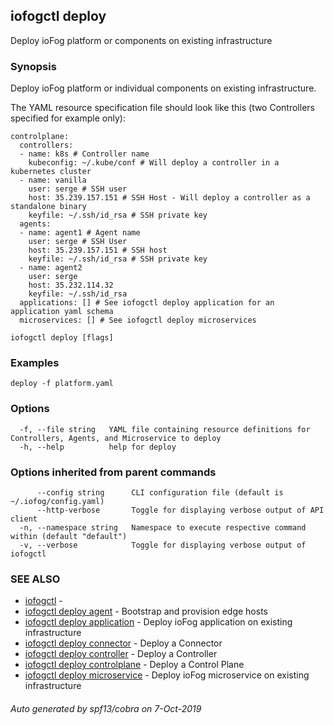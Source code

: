 ## iofogctl deploy

Deploy ioFog platform or components on existing infrastructure

### Synopsis

Deploy ioFog platform or individual components on existing infrastructure.

The YAML resource specification file should look like this (two Controllers specified for example only):
```
controlplane:
  controllers:
  - name: k8s # Controller name
    kubeconfig: ~/.kube/conf # Will deploy a controller in a kubernetes cluster
  - name: vanilla 
    user: serge # SSH user
    host: 35.239.157.151 # SSH Host - Will deploy a controller as a standalone binary
    keyfile: ~/.ssh/id_rsa # SSH private key
  agents:
  - name: agent1 # Agent name
    user: serge # SSH User
    host: 35.239.157.151 # SSH host
    keyfile: ~/.ssh/id_rsa # SSH private key
  - name: agent2
    user: serge
    host: 35.232.114.32
    keyfile: ~/.ssh/id_rsa
  applications: [] # See iofogctl deploy application for an application yaml schema
  microservices: [] # See iofogctl deploy microservices

```


```
iofogctl deploy [flags]
```

### Examples

```
deploy -f platform.yaml
```

### Options

```
  -f, --file string   YAML file containing resource definitions for Controllers, Agents, and Microservice to deploy
  -h, --help          help for deploy
```

### Options inherited from parent commands

```
      --config string      CLI configuration file (default is ~/.iofog/config.yaml)
      --http-verbose       Toggle for displaying verbose output of API client
  -n, --namespace string   Namespace to execute respective command within (default "default")
  -v, --verbose            Toggle for displaying verbose output of iofogctl
```

### SEE ALSO

* [iofogctl](iofogctl.md)	 - 
* [iofogctl deploy agent](iofogctl_deploy_agent.md)	 - Bootstrap and provision edge hosts
* [iofogctl deploy application](iofogctl_deploy_application.md)	 - Deploy ioFog application on existing infrastructure
* [iofogctl deploy connector](iofogctl_deploy_connector.md)	 - Deploy a Connector
* [iofogctl deploy controller](iofogctl_deploy_controller.md)	 - Deploy a Controller
* [iofogctl deploy controlplane](iofogctl_deploy_controlplane.md)	 - Deploy a Control Plane
* [iofogctl deploy microservice](iofogctl_deploy_microservice.md)	 - Deploy ioFog microservice on existing infrastructure

###### Auto generated by spf13/cobra on 7-Oct-2019
